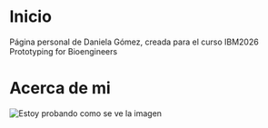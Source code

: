 # Inicio
Página personal de Daniela Gómez, creada para el curso IBM2026 Prototyping for Bioengineers
# Acerca de mi
![Estoy probando como se ve la imagen](/Images/fig.png "imagen de prueba")
